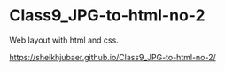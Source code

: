# Class9_JPG-to-html-no-2
Web layout with html and css.

https://sheikhjubaer.github.io/Class9_JPG-to-html-no-2/
